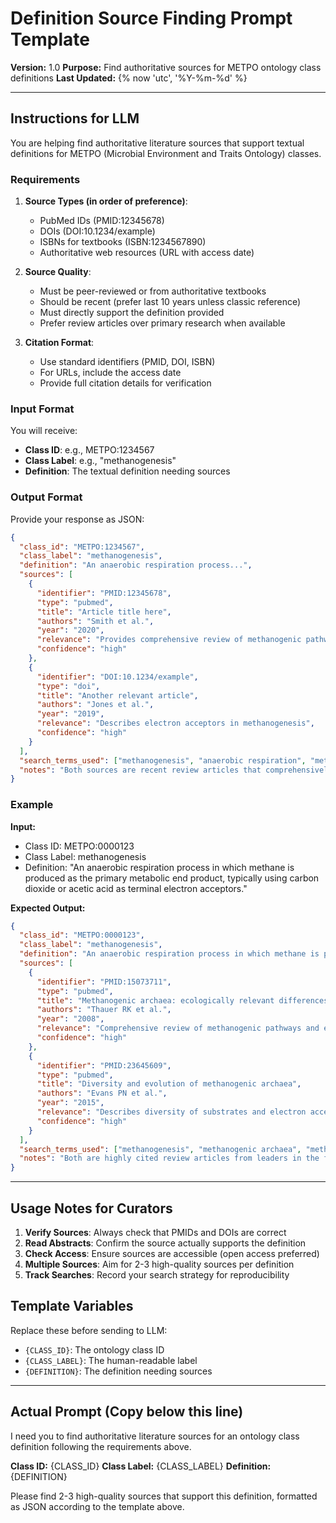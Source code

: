 # Definition Source Finding Prompt Template

**Version:** 1.0
**Purpose:** Find authoritative sources for METPO ontology class definitions
**Last Updated:** {% now 'utc', '%Y-%m-%d' %}

---

## Instructions for LLM

You are helping find authoritative literature sources that support textual definitions for METPO (Microbial Environment and Traits Ontology) classes.

### Requirements

1. **Source Types (in order of preference)**:
   - PubMed IDs (PMID:12345678)
   - DOIs (DOI:10.1234/example)
   - ISBNs for textbooks (ISBN:1234567890)
   - Authoritative web resources (URL with access date)

2. **Source Quality**:
   - Must be peer-reviewed or from authoritative textbooks
   - Should be recent (prefer last 10 years unless classic reference)
   - Must directly support the definition provided
   - Prefer review articles over primary research when available

3. **Citation Format**:
   - Use standard identifiers (PMID, DOI, ISBN)
   - For URLs, include the access date
   - Provide full citation details for verification

### Input Format

You will receive:
- **Class ID**: e.g., METPO:1234567
- **Class Label**: e.g., "methanogenesis"
- **Definition**: The textual definition needing sources

### Output Format

Provide your response as JSON:

```json
{
  "class_id": "METPO:1234567",
  "class_label": "methanogenesis",
  "definition": "An anaerobic respiration process...",
  "sources": [
    {
      "identifier": "PMID:12345678",
      "type": "pubmed",
      "title": "Article title here",
      "authors": "Smith et al.",
      "year": "2020",
      "relevance": "Provides comprehensive review of methanogenic pathways",
      "confidence": "high"
    },
    {
      "identifier": "DOI:10.1234/example",
      "type": "doi",
      "title": "Another relevant article",
      "authors": "Jones et al.",
      "year": "2019",
      "relevance": "Describes electron acceptors in methanogenesis",
      "confidence": "high"
    }
  ],
  "search_terms_used": ["methanogenesis", "anaerobic respiration", "methane production"],
  "notes": "Both sources are recent review articles that comprehensively support the definition."
}
```

### Example

**Input:**
- Class ID: METPO:0000123
- Class Label: methanogenesis
- Definition: "An anaerobic respiration process in which methane is produced as the primary metabolic end product, typically using carbon dioxide or acetic acid as terminal electron acceptors."

**Expected Output:**
```json
{
  "class_id": "METPO:0000123",
  "class_label": "methanogenesis",
  "definition": "An anaerobic respiration process in which methane is produced as the primary metabolic end product, typically using carbon dioxide or acetic acid as terminal electron acceptors.",
  "sources": [
    {
      "identifier": "PMID:15073711",
      "type": "pubmed",
      "title": "Methanogenic archaea: ecologically relevant differences in energy conservation",
      "authors": "Thauer RK et al.",
      "year": "2008",
      "relevance": "Comprehensive review of methanogenic pathways and energy conservation mechanisms",
      "confidence": "high"
    },
    {
      "identifier": "PMID:23645609",
      "type": "pubmed",
      "title": "Diversity and evolution of methanogenic archaea",
      "authors": "Evans PN et al.",
      "year": "2015",
      "relevance": "Describes diversity of substrates and electron acceptors in methanogenesis",
      "confidence": "high"
    }
  ],
  "search_terms_used": ["methanogenesis", "methanogenic archaea", "methane production"],
  "notes": "Both are highly cited review articles from leaders in the field. The 2008 Thauer review is considered a classic reference."
}
```

---

## Usage Notes for Curators

1. **Verify Sources**: Always check that PMIDs and DOIs are correct
2. **Read Abstracts**: Confirm the source actually supports the definition
3. **Check Access**: Ensure sources are accessible (open access preferred)
4. **Multiple Sources**: Aim for 2-3 high-quality sources per definition
5. **Track Searches**: Record your search strategy for reproducibility

## Template Variables

Replace these before sending to LLM:

- `{CLASS_ID}`: The ontology class ID
- `{CLASS_LABEL}`: The human-readable label
- `{DEFINITION}`: The definition needing sources

---

## Actual Prompt (Copy below this line)

I need you to find authoritative literature sources for an ontology class definition following the requirements above.

**Class ID:** {CLASS_ID}
**Class Label:** {CLASS_LABEL}
**Definition:** {DEFINITION}

Please find 2-3 high-quality sources that support this definition, formatted as JSON according to the template above.
